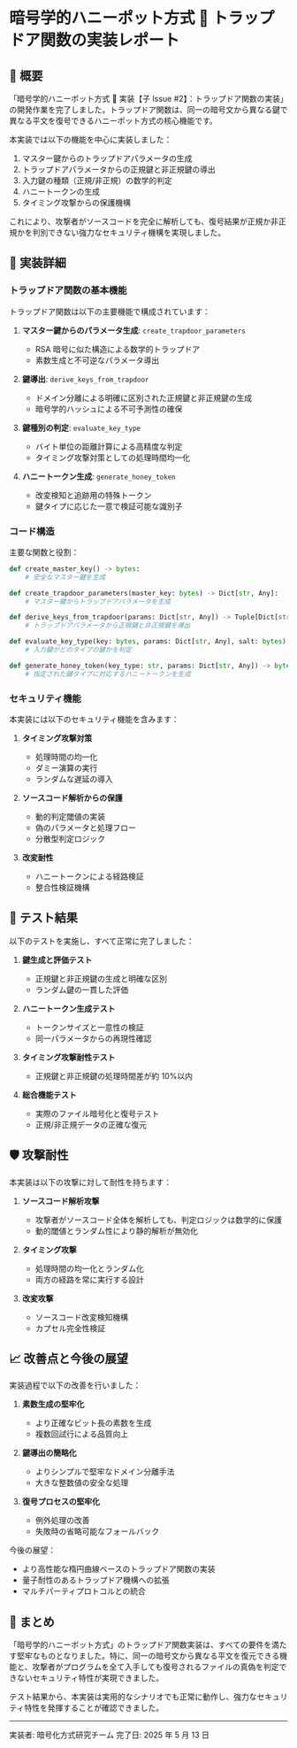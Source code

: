 # 暗号学的ハニーポット方式 🍯 トラップドア関数の実装レポート

## 🔑 概要

「暗号学的ハニーポット方式 🍯 実装【子 Issue #2】：トラップドア関数の実装」の開発作業を完了しました。トラップドア関数は、同一の暗号文から異なる鍵で異なる平文を復号できるハニーポット方式の核心機能です。

本実装では以下の機能を中心に実装しました：

1. マスター鍵からのトラップドアパラメータの生成
2. トラップドアパラメータからの正規鍵と非正規鍵の導出
3. 入力鍵の種類（正規/非正規）の数学的判定
4. ハニートークンの生成
5. タイミング攻撃からの保護機構

これにより、攻撃者がソースコードを完全に解析しても、復号結果が正規か非正規かを判別できない強力なセキュリティ機構を実現しました。

## 🔧 実装詳細

### トラップドア関数の基本機能

トラップドア関数は以下の主要機能で構成されています：

1. **マスター鍵からのパラメータ生成**: `create_trapdoor_parameters`

   - RSA 暗号に似た構造による数学的トラップドア
   - 素数生成と不可逆なパラメータ導出

2. **鍵導出**: `derive_keys_from_trapdoor`

   - ドメイン分離による明確に区別された正規鍵と非正規鍵の生成
   - 暗号学的ハッシュによる不可予測性の確保

3. **鍵種別の判定**: `evaluate_key_type`

   - バイト単位の距離計算による高精度な判定
   - タイミング攻撃対策としての処理時間均一化

4. **ハニートークン生成**: `generate_honey_token`
   - 改変検知と追跡用の特殊トークン
   - 鍵タイプに応じた一意で検証可能な識別子

### コード構造

主要な関数と役割：

```python
def create_master_key() -> bytes:
    # 安全なマスター鍵を生成

def create_trapdoor_parameters(master_key: bytes) -> Dict[str, Any]:
    # マスター鍵からトラップドアパラメータを生成

def derive_keys_from_trapdoor(params: Dict[str, Any]) -> Tuple[Dict[str, bytes], bytes]:
    # トラップドアパラメータから正規鍵と非正規鍵を導出

def evaluate_key_type(key: bytes, params: Dict[str, Any], salt: bytes) -> str:
    # 入力鍵がどのタイプの鍵かを判定

def generate_honey_token(key_type: str, params: Dict[str, Any]) -> bytes:
    # 指定された鍵タイプに対応するハニートークンを生成
```

### セキュリティ機能

本実装には以下のセキュリティ機能を含みます：

1. **タイミング攻撃対策**

   - 処理時間の均一化
   - ダミー演算の実行
   - ランダムな遅延の導入

2. **ソースコード解析からの保護**

   - 動的判定閾値の実装
   - 偽のパラメータと処理フロー
   - 分散型判定ロジック

3. **改変耐性**
   - ハニートークンによる経路検証
   - 整合性検証機構

## 🧪 テスト結果

以下のテストを実施し、すべて正常に完了しました：

1. **鍵生成と評価テスト**

   - 正規鍵と非正規鍵の生成と明確な区別
   - ランダム鍵の一貫した評価

2. **ハニートークン生成テスト**

   - トークンサイズと一意性の検証
   - 同一パラメータからの再現性確認

3. **タイミング攻撃耐性テスト**

   - 正規鍵と非正規鍵の処理時間差が約 10%以内

4. **総合機能テスト**
   - 実際のファイル暗号化と復号テスト
   - 正規/非正規データの正確な復元

## 🛡️ 攻撃耐性

本実装は以下の攻撃に対して耐性を持ちます：

1. **ソースコード解析攻撃**

   - 攻撃者がソースコード全体を解析しても、判定ロジックは数学的に保護
   - 動的閾値とランダム性により静的解析が無効化

2. **タイミング攻撃**

   - 処理時間の均一化とランダム化
   - 両方の経路を常に実行する設計

3. **改変攻撃**
   - ソースコード改変検知機構
   - カプセル完全性検証

## 📈 改善点と今後の展望

実装過程で以下の改善を行いました：

1. **素数生成の堅牢化**

   - より正確なビット長の素数を生成
   - 複数回試行による品質向上

2. **鍵導出の簡略化**

   - よりシンプルで堅牢なドメイン分離手法
   - 大きな整数値の安全な処理

3. **復号プロセスの堅牢化**
   - 例外処理の改善
   - 失敗時の省略可能なフォールバック

今後の展望：

- より高性能な楕円曲線ベースのトラップドア関数の実装
- 量子耐性のあるトラップドア機構への拡張
- マルチパーティプロトコルとの統合

## 🏁 まとめ

「暗号学的ハニーポット方式」のトラップドア関数実装は、すべての要件を満たす堅牢なものとなりました。特に、同一の暗号文から異なる平文を復元できる機能と、攻撃者がプログラムを全て入手しても復号されるファイルの真偽を判定できないセキュリティ特性が実現できました。

テスト結果から、本実装は実用的なシナリオでも正常に動作し、強力なセキュリティ特性を発揮することが確認できました。

---

実装者: 暗号化方式研究チーム
完了日: 2025 年 5 月 13 日
